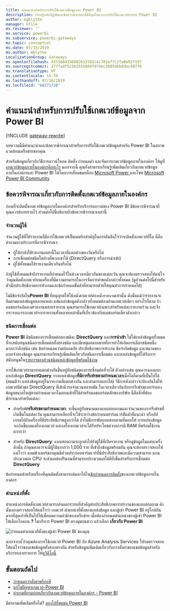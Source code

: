 ```yaml
---
title: คำแนะนำสำหรับการปรับใช้เกตเวย์ข้อมูลจาก Power BI
description: เรียนรู้หลักปฏิบัติและข้อควรพิจารณาที่ดีที่สุดในการการปรับใช้เกตเวย์สำหรับ Power BI
author: mgblythe
manager: kfile
ms.reviewer: ''
ms.service: powerbi
ms.subservice: powerbi-gateways
ms.topic: conceptual
ms.date: 07/15/2019
ms.author: mblythe
LocalizationGroup: Gateways
ms.openlocfilehash: 4351804330982b32582c4c782ef7c2fa0e92f197
ms.sourcegitcommit: 277fadf523e2555004f074ec36054bbddec407f8
ms.translationtype: HT
ms.contentlocale: th-TH
ms.lasthandoff: 07/16/2019
ms.locfileid: "68271728"
---
```

# <a name="guidance-for-deploying-a-data-gateway-for-power-bi"></a>คำแนะนำสำหรับการปรับใช้เกตเวย์ข้อมูลจาก Power BI

[!INCLUDE [gateway-rewrite](includes/gateway-rewrite.md)]

บทความนี้มีคำแนะนำและข้อควรพิจารณาสำหรับการปรับใช้เกตเวย์ข้อมูลสำหรับ Power BI ในสภาพแวดล้อมเครือข่ายของคุณ

สำหรับข้อมูลเกี่ยวกับวิธีการดาวน์โหลด ติดตั้ง กำหนดค่า และจัดการเกตเวย์ข้อมูลภายในองค์กร ให้ดูที่ [เกตเวย์ข้อมูลภายในองค์กรคืออะไร](/data-integration/gateway/service-gateway-onprem) นอกจากนี้ คุณยังสามารถเรียนรู้เพิ่มเติมเกี่ยวกับเกตเวย์ข้อมูลภายในองค์กรและ Power BI ได้โดยการเยี่ยมชมบล็อก [Microsoft Power ](https://powerbi.microsoft.com/blog/)และไซต์ [Microsoft Power BI Community](https://community.powerbi.com/)

## <a name="installation-considerations-for-the-on-premises-data-gateway"></a>ข้อควรพิจารณาเกี่ยวกับการติดตั้งเกตเวย์ข้อมูลภายในองค์กร

ก่อนที่จะติดตั้งเกตเวย์ข้อมูลภายในองค์กรสำหรับบริการคลาวด์ของ Power BI มีข้อควรพิจารณาที่คุณควรต้องทราบไว้ ส่วนต่อไปนี้อธิบายถึงข้อควรพิจารณาเหล่านี้

### <a name="number-of-users"></a>จำนวนผู้ใช้

จำนวนผู้ใช้ที่ใช้รายงานที่มีการใช้เกตเวย์เป็นเมตริกสำคัญในการตัดสินใจว่าจะติดตั้งเกตเวย์ที่ใด นี่คือคำถามบางประการที่ควรพิจารณา:

* ผู้ใช้กำลังใช้รายงานเหล่านี้ในเวลาที่แตกต่างของวันหรือไม่
* การเชื่อมต่อชนิดใดบ้างที่พวกเขาใช้ (DirectQuery หรือการนำเข้า)
* ผู้ใช้ทั้งหมดใช้รายงานเดียวกันหรือไม่

ถ้าผู้ใช้ทั้งหมดเข้าถึงรายงานที่กำหนดไว้้ในช่วงเวลาเดียวกันของแต่ละวัน คุณจะต้องตรวจสอบให้แน่ใจว่าคุณติดตั้งเกตเวย์บนเครื่องที่มีความสามารถในการจัดการคำขอดังกล่าวทั้งหมด (ดูส่วนต่อไปนี้สำหรับตัวนับประสิทธิภาพการทำงานและข้อกำหนดขั้นต่ำที่สามารถช่วยให้คุณทำการกำหนดได้)

ไม่มีข้อจำกัดใน**Power BI** ที่อนุญาตให้ใช้*หนึ่ง*เกตเวย์ต่อ*หนึ่งรายงาน*เท่านั้น ดังนั้นแม้ว่ารายงานจะยึดตามแหล่งข้อมูลหลายแหล่ง แต่แหล่งข้อมูลดังกล่าวทั้งหมดต้องผ่านเกตเวย์เดียว อย่างไรก็ตาม ถ้าแดชบอร์ด*ยึดตาม*รายงานหลายรายงาน คุณสามารถใช้เกตเวย์เฉพาะสำหรับแต่ละรายงานร่วม และจึงกระจายภาระเกตเวย์จากรายงานทั้งหลายเหล่านั้นที่เกี่ยวข้องกับแดชบอร์ดเดี่ยวดังกล่าว

### <a name="connection-type"></a>ชนิดการเชื่อมต่อ

**Power BI** มีชนิดของการเชื่อมต่อสองชนิด: **DirectQuery** และ**การนำเข้า** ไม่ใช่แหล่งข้อมูลทั้งหมดที่จะสนับสนุนชนิดการเชื่อมต่อทั้งสองชนิด และมีเหตุผลมากมายที่อาจทำให้เกิดการเลือกชนิดหนึ่งมากกว่าอีกชนิด เช่น ข้อกำหนดความปลอดภัย ประสิทธิภาพการทำงาน ขีดจำกัดข้อมูล และขนาดของแบบจำลองข้อมูล คุณสามารถเรียนรู้เพิ่มเติมเกี่ยวกับชนิดการเชื่อมต่อ และแหล่งข้อมูลที่ได้รับการสนับสนุนใน[รายการของส่วนชนิดแหล่งข้อมูลที่พร้อมใช้งาน](service-gateway-data-sources.md#list-of-available-data-source-types)

การใช้เกตเวย์สามารถแตกต่างกันขึ้นอยู่กับชนิดของการเชื่อมต่อที่จะใช้ ตัวอย่างเช่น คุณควรลองแยกแหล่งข้อมูล **DirectQuery** จากแหล่งข้อมูล**ที่มีการรีเฟรชตามกำหนดเวลา**เมื่อใดก็ตามที่เป็นไปได้ (สมมติว่า แหล่งข้อมูลอยู่ในรายงานที่แตกต่างกัน และสามารถแยกได้) วิธีการดังกล่าวจะป้องกันไม่ให้เกตเวย์มีคำขอ DirectQuery ที่เข้าคิวรอจำนวนหลายพัน ในเวลาเดียวกันกับการรีเฟรชแบบจำลองข้อมูลขนาดใหญ่ตามกำหนดเวลาในตอนเช้าที่ใช้สำหรับแดชบอร์ดหลักของบริษัท นี่คือสิ่งที่ต้องพิจารณาสำหรับแต่ละ:

* สำหรับ**การรีเฟรชตามกำหนดเวลา**: จะขึ้นอยู่กับขนาดของแบบสอบถามและจำนวนของการรีเฟรชที่เกิดขึ้นในแต่ละวัน คุณสามารถเลือกที่จะใช้ระหว่างข้อกำหนดฮาร์ดแวร์ขั้นต่ำที่แนะนำ หรืออัปเกรดไปยังเครื่องที่มีประสิทธิภาพสูงกว่าได้ ถ้าไม่มีการพับแบบสอบถามที่มอบให้ การแปลงข้อมูลจะเกิดขึ้นบนเครื่องเกตเวย์ และเครื่องเกตเวย์จะได้รับประโยชน์จากการมี RAM ที่พร้อมใช้งานมากกว่า

* สำหรับ **DirectQuery**: แบบสอบถามจะถูกส่งไปยังผู้ใช้ที่เปิดรายงาน หรือดูข้อมูลในแต่ละครั้ง ดังนั้น ถ้าคุณคาดว่าจะมีผู้ใช้มากกว่า 1,000 ราย ที่เข้าถึงข้อมูลพร้อมกัน คุณจะต้องตรวจสอบให้แน่ใจว่า คอมพิวเตอร์ของคุณมีส่วนประกอบฮาร์ดแวร์ที่มีประสิทธิภาพและมีความสามารถ แกนประมวลผล CPU จะส่งผลต่อปริมาณที่สามารถประมวลผลได้ดียิ่งขึ้นสำหรับการเชื่อมต่อ **DirectQuery**

ข้อกำหนดสำหรับเครื่องที่คุณติดตั้งสามารถค้นหาได้ใน[ข้อกำหนดการติดตั้ง](/data-integration/gateway/service-gateway-install#requirements)ของเกตเวย์ข้อมูลภายในองค์กร

### <a name="location"></a>ตำแหน่งที่ตั้ง

ตำแหน่งการติดตั้งเกตเวย์สามารถส่งผลกระทบที่สำคัญต่อประสิทธิภาพการทำงานของแบบสอบถาม ดังนั้นลองตรวจสอบให้แน่ใจว่า เกตเวย์ ตำแหน่งที่ตั้งของแหล่งข้อมูล และผู้เช่า Power BI อยู่ใกล้กันมากที่สุดเท่าที่เป็นไปได้เพื่อลดความล่าช้าของเครือข่าย เมื่อต้องกำหนดตำแหน่งของผู้เช่า Power BI ให้เลือกไอคอน **?** ในบริการ Power BI ตรงมุมบนขวา แล้วเลือก **เกี่ยวกับ Power BI**

![กำหนดตำแหน่งที่ตั้งของผู้เช่า Power BI ของคุณ](media/service-gateway-deployment-guidance/powerbi-gateway-deployment-guidance_02.png)

นอกจากน ี้ถ้าคุณต้องการใช้เกตเวย์ Power BI กับ Azure Analysis Services โปรดตรวจสอบให้แน่ใจว่าขอบเขตข้อมูลทั้งสองตรงกัน สำหรับข้อมูลเพิ่มเติมเกี่ยวกับการตั้งค่าขอบเขตข้อมูลสำหรับบริการหลายรายการ ให้ดู[วิดีโอนี้](https://guyinacube.com/2018/01/power-bi-azure-analysis-services-gateway-data-region/)

## <a name="next-steps"></a>ขั้นตอนถัดไป

* [กำหนดการตั้งค่าพร็อกซี](/data-integration/gateway/service-gateway-proxy)  
* [แก้ไขปัญหาเกตเวย์-Power BI](service-gateway-onprem-tshoot.md)  
* [คำถามที่ถามบ่อยเกี่ยวกับเกตเวย์ข้อมูลภายในองค์กร - Power BI](service-gateway-power-bi-faq.md)  

มีคำถามเพิ่มเติมหรือไม่? [ลองไปที่ชุมชน Power BI](http://community.powerbi.com/)


